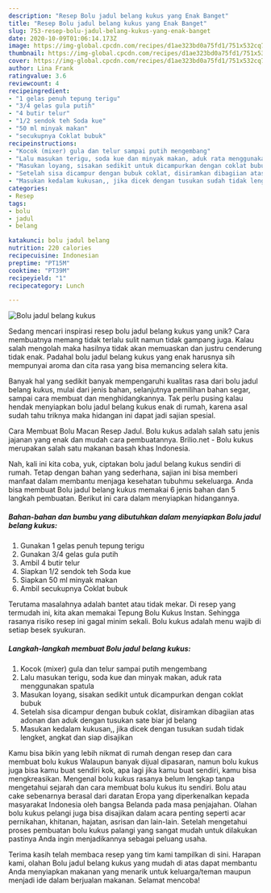```yaml
---
description: "Resep Bolu jadul belang kukus yang Enak Banget"
title: "Resep Bolu jadul belang kukus yang Enak Banget"
slug: 753-resep-bolu-jadul-belang-kukus-yang-enak-banget
date: 2020-10-09T01:06:14.173Z
image: https://img-global.cpcdn.com/recipes/d1ae323bd0a75fd1/751x532cq70/bolu-jadul-belang-kukus-foto-resep-utama.jpg
thumbnail: https://img-global.cpcdn.com/recipes/d1ae323bd0a75fd1/751x532cq70/bolu-jadul-belang-kukus-foto-resep-utama.jpg
cover: https://img-global.cpcdn.com/recipes/d1ae323bd0a75fd1/751x532cq70/bolu-jadul-belang-kukus-foto-resep-utama.jpg
author: Lina Frank
ratingvalue: 3.6
reviewcount: 4
recipeingredient:
- "1 gelas penuh tepung terigu"
- "3/4 gelas gula putih"
- "4 butir telur"
- "1/2 sendok teh Soda kue"
- "50 ml minyak makan"
- "secukupnya Coklat bubuk"
recipeinstructions:
- "Kocok (mixer) gula dan telur sampai putih mengembang"
- "Lalu masukan terigu, soda kue dan minyak makan, aduk rata menggunakan spatula"
- "Masukan loyang, sisakan sedikit untuk dicampurkan dengan coklat bubuk"
- "Setelah sisa dicampur dengan bubuk coklat, disiramkan dibagiian atas adonan dan aduk dengan tusukan sate biar jd belang"
- "Masukan kedalam kukusan,, jika dicek dengan tusukan sudah tidak lengket, angkat dan siap disajikan"
categories:
- Resep
tags:
- bolu
- jadul
- belang

katakunci: bolu jadul belang 
nutrition: 220 calories
recipecuisine: Indonesian
preptime: "PT15M"
cooktime: "PT39M"
recipeyield: "1"
recipecategory: Lunch

---
```



![Bolu jadul belang kukus](https://img-global.cpcdn.com/recipes/d1ae323bd0a75fd1/751x532cq70/bolu-jadul-belang-kukus-foto-resep-utama.jpg)

Sedang mencari inspirasi resep bolu jadul belang kukus yang unik? Cara membuatnya memang tidak terlalu sulit namun tidak gampang juga. Kalau salah mengolah maka hasilnya tidak akan memuaskan dan justru cenderung tidak enak. Padahal bolu jadul belang kukus yang enak harusnya sih mempunyai aroma dan cita rasa yang bisa memancing selera kita.

Banyak hal yang sedikit banyak mempengaruhi kualitas rasa dari bolu jadul belang kukus, mulai dari jenis bahan, selanjutnya pemilihan bahan segar, sampai cara membuat dan menghidangkannya. Tak perlu pusing kalau hendak menyiapkan bolu jadul belang kukus enak di rumah, karena asal sudah tahu triknya maka hidangan ini dapat jadi sajian spesial.

Cara Membuat Bolu Macan Resep Jadul. Bolu kukus adalah salah satu jenis jajanan yang enak dan mudah cara pembuatannya. Brilio.net - Bolu kukus merupakan salah satu makanan basah khas Indonesia.


Nah, kali ini kita coba, yuk, ciptakan bolu jadul belang kukus sendiri di rumah. Tetap dengan bahan yang sederhana, sajian ini bisa memberi manfaat dalam membantu menjaga kesehatan tubuhmu sekeluarga. Anda bisa membuat Bolu jadul belang kukus memakai 6 jenis bahan dan 5 langkah pembuatan. Berikut ini cara dalam menyiapkan hidangannya.

<!--inarticleads1-->

##### Bahan-bahan dan bumbu yang dibutuhkan dalam menyiapkan Bolu jadul belang kukus:

1. Gunakan 1 gelas penuh tepung terigu
1. Gunakan 3/4 gelas gula putih
1. Ambil 4 butir telur
1. Siapkan 1/2 sendok teh Soda kue
1. Siapkan 50 ml minyak makan
1. Ambil secukupnya Coklat bubuk


Terutama masalahnya adalah bantet atau tidak mekar. Di resep yang termudah ini, kita akan memakai Tepung Bolu Kukus Instan. Sehingga rasanya risiko resep ini gagal minim sekali. Bolu kukus adalah menu wajib di setiap besek syukuran. 

<!--inarticleads2-->

##### Langkah-langkah membuat Bolu jadul belang kukus:

1. Kocok (mixer) gula dan telur sampai putih mengembang
1. Lalu masukan terigu, soda kue dan minyak makan, aduk rata menggunakan spatula
1. Masukan loyang, sisakan sedikit untuk dicampurkan dengan coklat bubuk
1. Setelah sisa dicampur dengan bubuk coklat, disiramkan dibagiian atas adonan dan aduk dengan tusukan sate biar jd belang
1. Masukan kedalam kukusan,, jika dicek dengan tusukan sudah tidak lengket, angkat dan siap disajikan


Kamu bisa bikin yang lebih nikmat di rumah dengan resep dan cara membuat bolu kukus Walaupun banyak dijual dipasaran, namun bolu kukus juga bisa kamu buat sendiri kok, apa lagi jika kamu buat sendiri, kamu bisa mengkreasikan. Mengenal bolu kukus rasanya belum lengkap tanpa mengetahui sejarah dan cara membuat bolu kukus itu sendiri. Bolu atau cake sebenarnya berasal dari daratan Eropa yang diperkenalkan kepada masyarakat Indonesia oleh bangsa Belanda pada masa penjajahan. Olahan bolu kukus pelangi juga bisa disajikan dalam acara penting seperti acar pernikahan, khitanan, hajatan, asrisan dan lain-lain. Setelah mengetahui proses pembuatan bolu kukus palangi yang sangat mudah untuk dilakukan pastinya Anda ingin menjadikannya sebagai peluang usaha. 

Terima kasih telah membaca resep yang tim kami tampilkan di sini. Harapan kami, olahan Bolu jadul belang kukus yang mudah di atas dapat membantu Anda menyiapkan makanan yang menarik untuk keluarga/teman maupun menjadi ide dalam berjualan makanan. Selamat mencoba!
